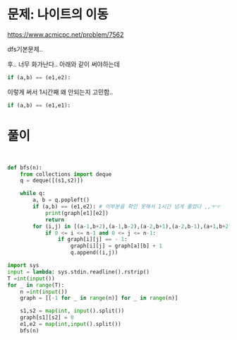 # 문제: 나이트의 이동
https://www.acmicpc.net/problem/7562

dfs기본문제..  


후.. 너무 화가난다.. 아래와 같이 써야하는데
``` python
if (a,b) == (e1,e2):
```
이렇게 써서 1시간째 왜 안되는지 고민함..
```python
if (a,b) == (e1,e1):
```

# 풀이
``` python


def bfs(n):
    from collections import deque
    q = deque([(s1,s2)])

    while q:
        a, b = q.popleft()
        if (a,b) == (e1,e2): # 이부분을 확인 못해서 1시간 넘게 풀었다 ,,ㅜㅜ
            print(graph[e1][e2])
            return
        for (i,j) in [(a-1,b+2),(a-1,b-2),(a-2,b+1),(a-2,b-1),(a+1,b+2),(a+1,b-2),(a+2,b+1),(a+2,b-1)]:
            if 0 <= i <= n-1 and 0 <= j <= n-1:
                if graph[i][j] == - 1:
                    graph[i][j] = graph[a][b] + 1
                    q.append((i,j))

import sys
input = lambda: sys.stdin.readline().rstrip()
T =int(input())
for _ in range(T):
    n =int(input())
    graph = [[-1 for _ in range(n)] for _ in range(n)]

    s1,s2 = map(int, input().split())
    graph[s1][s2] = 0
    e1,e2 = map(int,input().split())
    bfs(n)

```
